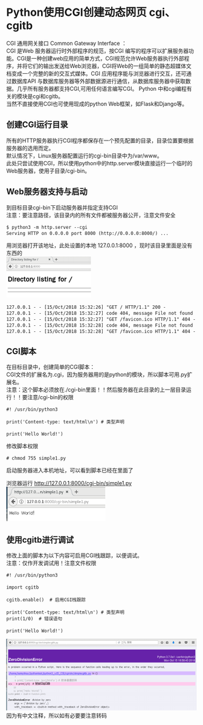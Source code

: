# Python使用CGI创建动态网页 cgi、cgitb
CGI 通用网关接口 Common Gateway Interface ：</br>
CGI 是Web 服务器运行时外部程序的规范，按CGI 编写的程序可以扩展服务器功能。CGI是一种创建web应用的简单方式，CGI规范允许Web服务器执行外部程序，并将它们的输出发送给Web浏览器，CGI将Web的一组简单的静态超媒体文档变成一个完整的新的交互式媒体。CGI 应用程序能与浏览器进行交互，还可通过数据库API 与数据库服务器等外部数据源进行通信，从数据库服务器中获取数据。几乎所有服务器都支持CGI,可用任何语言编写CGI。
Python 中和cgi编程有关的模块是cgi和cgitb。</br>
当然不直接使用CGI也可使用现成的python Web框架，如Flask和Django等。</br>


## 创建CGI运行目录
所有的HTTP服务器执行CGI程序都保存在一个预先配置的目录，目录位置要根据服务器的选用而定。</br>
默认情况下，Linux服务器配置运行的cgi-bin目录中为/var/www。</br>
此处只尝试使用CGI，所以使用python中的http.server模块直接运行一个临时的Web服务器，使用子目录/cgi-bin。</br>

## Web服务器支持与启动
到目标目录cgi-bin下启动服务器并指定支持CGI</br>
注意：要注意路径，该目录内的所有文件都被服务器公开，注意文件安全</br>
```
$ python3 -m http.server --cgi
Serving HTTP on 0.0.0.0 port 8000 (http://0.0.0.0:8000/) ...
```
用浏览器打开该地址，此处设置的本地 127.0.0.1:8000 ，现时该目录里面是没有东西的</br>
![](https://github.com/dearxuany/Sharon_Technology_learning_note/blob/master/note_images/Python_note_images/python%20httpserver.png)
```
127.0.0.1 - - [15/Oct/2018 15:32:26] "GET / HTTP/1.1" 200 -
127.0.0.1 - - [15/Oct/2018 15:32:27] code 404, message File not found
127.0.0.1 - - [15/Oct/2018 15:32:27] "GET /favicon.ico HTTP/1.1" 404 -
127.0.0.1 - - [15/Oct/2018 15:32:28] code 404, message File not found
127.0.0.1 - - [15/Oct/2018 15:32:28] "GET /favicon.ico HTTP/1.1" 404 -
```

## CGI脚本
在目标目录中，创建简单的CGI脚本：</br>
CGI文件的扩展名为.cgi，因为服务器用的是python的模块，所以脚本可用.py扩展名。</br>
注意：这个脚本必须放在./cgi-bin里面！！然后服务器在此目录的上一层目录运行！！要注意/cgi-bin的权限</br>
```
#! /usr/bin/python3

print('Content-type: text/html\n') # 类型声明 

print('Hello World!')
```
修改脚本权限
```
# chmod 755 simple1.py
```
启动服务器进入本机地址，可以看到脚本已经在里面了

浏览器运行 http://127.0.0.1:8000/cgi-bin/simple1.py </br>
![](https://github.com/dearxuany/Sharon_Technology_learning_note/blob/master/note_images/Python_note_images/python%20CGI.png)

## 使用cgitb进行调试
修改上面的脚本为以下内容可启用CGI栈跟踪，以便调试。</br>
注意：仅作开发调试用！注意文件权限</br>
```
#! /usr/bin/python3

import cgitb

cgitb.enable()  # 启用CGI栈跟踪

print('Content-type: text/html\n') # 类型声明 
print(1/0)  # 错误语句

print('Hello World!')
```
![](https://github.com/dearxuany/Sharon_Technology_learning_note/blob/master/note_images/Python_note_images/python%20cgitb.png)</br>
因为有中文注释，所以如有必要要注意转码
